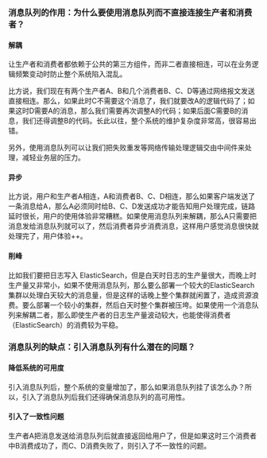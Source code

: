  

### 消息队列的作用：为什么要使用消息队列而不直接连接生产者和消费者？

#### 解耦

让生产者和消费者都依赖于公共的第三方组件，而非二者直接相连，可以在业务逻辑频繁变动时防止整个系统陷入混乱。

比方说，我们现在有两个生产者A、B和几个消费者B、C、D等通过网络报文发送直接相连。那么，如果此时C不需要这个消息了，我们就要改A的逻辑代码了；如果这时D需要A的消息，那么我们需要再次调整A的代码；如果后面C需要B的消息，我们还得调整B的代码。长此以往，整个系统的维护复杂度非常高，很容易出错。

另外，使用消息队列可以让我们把失败重发等网络传输处理逻辑交由中间件来处理，减轻业务层的压力。

#### 异步

比方说，用户和生产者A相连，A和消费者B、C、D相连，那么如果客户端发送了一条消息给A，那么A必须同时给B、C、D发送成功才能告知用户处理完成，链路延时很长，用户的使用体验非常糟糕。如果使用消息队列来解耦，那么A只需要把消息发给消息队列就可以了，然后消费者异步消费消息，这样用户感觉消息很快就处理完了，用户体验++。

#### 削峰

比如我们要把日志写入 ElasticSearch，但是白天时日志的生产量很大，而晚上时生产量又非常小，如果不使用消息队列，那么要么部署一个较大的ElasticSearch集群以处理白天较大的消息量，但是这样的话晚上整个集群就闲置了，造成资源浪费。要么部署一个较小的集群，然后白天时整个集群被压垮。如果使用一个消息队列来解耦二者，那么即使生产者的日志生产量波动较大，也能使得消费者（ElasticSearch）的消费较为平稳。



### 消息队列的缺点：引入消息队列有什么潜在的问题？

#### 降低系统的可用度

引入消息队列后，整个系统的变量增加了，那么如果消息队列挂了该怎么办？所以，引入了消息队列后我们还得确保消息队列的高可用性。

#### 引入了一致性问题

生产者A把消息发送给消息队列后就直接返回给用户了，但是如果这时三个消费者中B消费成功了，而C、D消费失败了，则引入了不一致性的问题。











